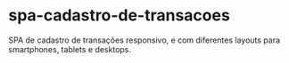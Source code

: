 # spa-cadastro-de-transacoes

SPA de cadastro de transações responsivo, e com diferentes layouts para smartphones, tablets e desktops.
